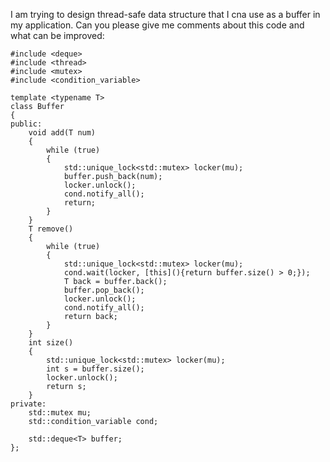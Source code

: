 I am trying to design thread-safe data structure that I cna use as a buffer in my application. Can you please give me comments about this code and what can be improved:

    #include <deque>
    #include <thread>
    #include <mutex>
    #include <condition_variable>
    
    template <typename T>
    class Buffer
    {
    public:
        void add(T num)
        {
            while (true)
            {
                std::unique_lock<std::mutex> locker(mu);
                buffer.push_back(num);
                locker.unlock();
                cond.notify_all();
                return;
            }
        }
        T remove()
        {
            while (true)
            {
                std::unique_lock<std::mutex> locker(mu);
                cond.wait(locker, [this](){return buffer.size() > 0;});
                T back = buffer.back();
                buffer.pop_back();
                locker.unlock();
                cond.notify_all();
                return back;
            }
        }
        int size()
        {
            std::unique_lock<std::mutex> locker(mu);
            int s = buffer.size();
            locker.unlock();
            return s;
        }
    private:
        std::mutex mu;
        std::condition_variable cond;
    
        std::deque<T> buffer;
    };